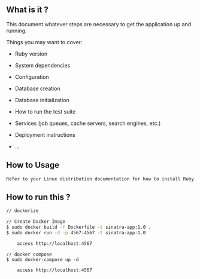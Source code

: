 ## What is it ?

This document whatever steps are necessary to get the
application up and running.

Things you may want to cover:

* Ruby version

* System dependencies

* Configuration

* Database creation

* Database initialization

* How to run the test suite

* Services (job queues, cache servers, search engines, etc.)

* Deployment instructions

* ...

## How to Usage

` Refer to your Linux distribution documentation for how to install Ruby `

## How to run this ?
```bash
// dockerize

// Create Docker Image
$ sudo docker build -f Dockerfile -t sinatra-app:1.0 .
$ sudo docker run -d -p 4567:4567 -t sinatra-app:1.0

    access http://localhost:4567
```

```
// docker compose
$ sudo docker-compose up -d

    access http://localhost:4567
```